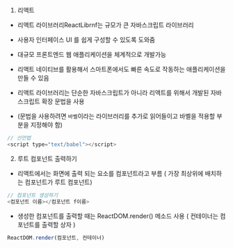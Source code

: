 1. 리액트

- 리액트 라이브러리ReactLibrnf는 규모가 큰 자바스크립트 라이브러리

- 사용자 인터페이스 UI 를 쉽게 구성할 수 있도록 도와줌

- 대규모 프론트엔드 웹 애플리케이션을 체계적으로 개발가능

- 리액트 네이티브를 활용해서 스마트폰에서도 빠른 속도로 작동하는 애플리케이션을 만들 수 있음

- 리액트 라이브러리는 단순한 자바스크립트가 아니라 리액트를 위해서 개발된 자바스크립트 확장 문법을 사용
- (문법을 사용하려면 `바벨`이라는 라이브러리를 추가로 읽어들이고 바벨을 적용할 부분을 지정해야 함)

```js
// 선언법
<script type="text/babel"></script>
```

2. 루트 컴포넌트 출력하기

- 리액트에서는 화면에 출력 되는 요소를 컴포넌트라고 부름 ( 가장 최상위에 배치하는 컴포넌트가 루트 컴포넌트)

```js
// 컴포넌트 생성하기
<컴포넌트 이름></컴포넌트 f이름>
```

- 생성한 컴포넌트를 출력할 때는 ReactDOM.render() 메소드 사용 ( 컨테이너는 컴포넌트를 출력할 상자 )

```js
ReactDOM.render(컴포넌트, 컨테이너) 
```
